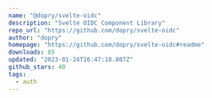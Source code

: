 ```yaml
---
name: "@dopry/svelte-oidc"
description: "Svelte OIDC Component Library"
repo_url: "https://github.com/dopry/svelte-oidc"
author: "dopry"
homepage: "https://github.com/dopry/svelte-oidc#readme"
downloads: 85
updated: "2023-01-24T16:47:18.807Z"
github_stars: 40
tags: 
  - auth
---
```

